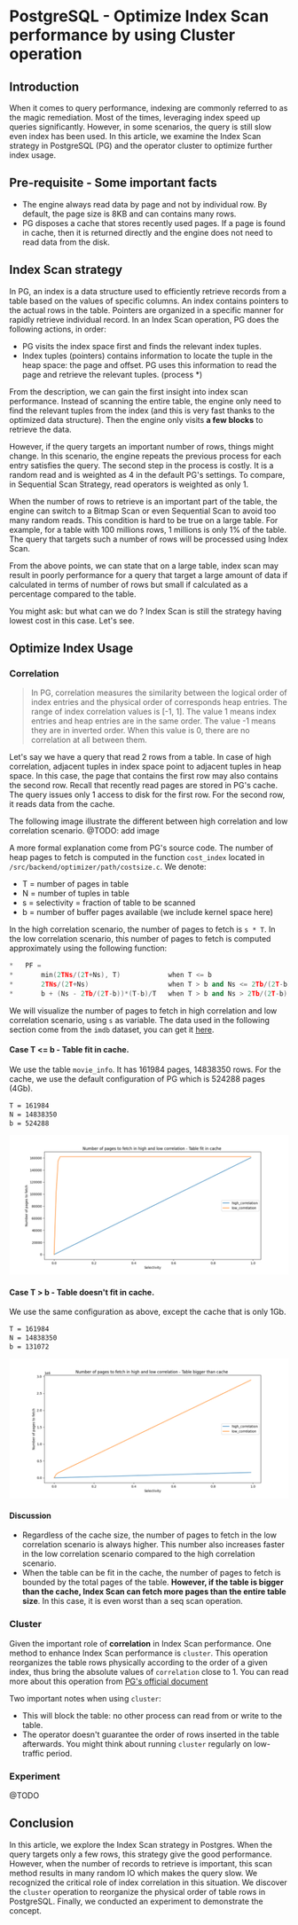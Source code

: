 # PostgreSQL - Optimize Index Scan performance by using Cluster operation
## Introduction
When it comes to query performance, indexing are commonly referred to as the magic remediation. Most of the times, leveraging index speed up queries significantly. However, in some scenarios, the query is still slow even index has been used. In this article, we examine the Index Scan strategy in PostgreSQL (PG) and the operator cluster to optimize further index usage.

## Pre-requisite - Some important facts
- The engine always read data by page and not by individual row. By default, the page size is 8KB and can contains many rows.
- PG disposes a cache that stores recently used pages. If a page is found in cache, then it is returned directly and the engine does not need to read data from the disk.

## Index Scan strategy
In PG, an index is a data structure used to efficiently retrieve records from a table based on the values of specific columns. An index contains pointers to the actual rows in the table. Pointers are organized in a specific manner for rapidly retrieve individual record. In an Index Scan operation, PG does the following actions, in order:
- PG visits the index space first and finds the relevant index tuples.
- Index tuples (pointers) contains information to locate the tuple in the heap space: the page and offset. PG uses this information to read the page and retrieve the relevant tuples. (process *)

From the description, we can gain the first insight into index scan performance. Instead of scanning the entire table, the engine only need to find the relevant tuples from the index (and this is very fast thanks to the optimized data structure). Then the engine only visits **a few blocks** to retrieve the data.

However, if the query targets an important number of rows, things might change. In this scenario, the engine repeats the previous process for each entry satisfies the query. The second step in the process is costly. It is a random read and is weighted as 4 in the default PG's settings. To compare, in Sequential Scan Strategy, read operators is weighted as only 1.

When the number of rows to retrieve is an important part of the table, the engine can switch to a Bitmap Scan or even Sequential Scan to avoid too many random reads. This condition is hard to be true on a large table. For example, for a table with 100 millions rows, 1 millions is only 1% of the table. The query that targets such a number of rows will be processed using Index Scan.

From the above points, we can state that on a large table, index scan may result in poorly performance for a query that target a large amount of data if calculated in terms of number of rows but small if calculated as a percentage compared to the table.

You might ask: but what can we do ? Index Scan is still the strategy having lowest cost in this case.
Let's see.

## Optimize Index Usage
### Correlation
> In PG, correlation measures the similarity between the logical order of index entries and the physical order of corresponds heap entries. The range of index correlation values is [-1, 1]. The value 1 means index entries and heap entries are in the same order. The value -1 means they are in inverted order. When this value is 0, there are no correlation at all between them.

Let's say we have a query that read 2 rows from a table. In case of high correlation, adjacent tuples in index space point to adjacent tuples in heap space. In this case, the page that contains the first row may also contains the second row. Recall that recently read pages are stored in PG's cache. The query issues only 1 access to disk for the first row. For the second row, it reads data from the cache.

The following image illustrate the different between high correlation and low correlation scenario.
@TODO: add image

A more formal explanation come from PG's source code. The number of heap pages to fetch is computed in the function `cost_index` located in `/src/backend/optimizer/path/costsize.c`. We denote: 
- T = number of pages in table
- N = number of tuples in table
- s = selectivity = fraction of table to be scanned
- b = number of buffer pages available (we include kernel space here)

In the high correlation scenario, the number of pages to fetch is `s * T`.
In the low correlation scenario, this number of pages to fetch is computed approximately using the following function:
```C++
*	PF =
*		min(2TNs/(2T+Ns), T)            when T <= b
*		2TNs/(2T+Ns)                    when T > b and Ns <= 2Tb/(2T-b)
*		b + (Ns - 2Tb/(2T-b))*(T-b)/T	when T > b and Ns > 2Tb/(2T-b)
```

We will visualize the number of pages to fetch in high correlation and low correlation scenario, using `s` as variable. The data used in the following section come from the `imdb` dataset, you can get it [here](https://dataverse.harvard.edu/dataset.xhtml?persistentId=doi:10.7910/DVN/2QYZBT).

#### Case T <= b - Table fit in cache.
We use the table `movie_info`. It has 161984 pages, 14838350 rows. For the cache, we use the default configuration of PG which is 524288 pages (4Gb).
```
T = 161984
N = 14838350
b = 524288
```

![Number pages to fetch - Table fit in cache](./pages_to_fetch_table_fit_in_cache.png)

#### Case T > b - Table doesn't fit in cache.
We use the same configuration as above, except the cache that is only 1Gb. 
```
T = 161984
N = 14838350
b = 131072
```

![Number pages to fetch - Table doesn't fit in cache](./pages_to_fetch_table_bigger_than_cache.png)

#### Discussion
- Regardless of the cache size, the number of pages to fetch in the low correlation scenario is always higher. This number also increases faster in the low correlation scenario compared to the high correlation scenario.
- When the table can be fit in the cache, the number of pages to fetch is bounded by the total pages of the table. **However, if the table is bigger than the cache, Index Scan can fetch more pages than the entire table size**. In this case, it is even worst than a seq scan operation.

### Cluster
Given the important role of **correlation** in Index Scan performance. One method to enhance Index Scan performance is `cluster`. This operation reorganizes the table rows physically according to the order of a given index, thus bring the absolute values of `correlation` close to 1. You can read more about this operation from [PG's official document](https://www.postgresql.org/docs/current/sql-cluster.html)

Two important notes when using `cluster`:
- This will block the table: no other process can read from or write to the table. 
- The operator doesn't guarantee the order of rows inserted in the table afterwards. You might think about running `cluster` regularly on low-traffic period. 

### Experiment
@TODO

## Conclusion
In this article, we explore the Index Scan strategy in Postgres. When the query targets only a few rows, this strategy give the good performance. However, when the number of records to retrieve is important, this scan method results in many random IO which makes the query slow. We recognized the critical role of index correlation in this situation. We discover the `cluster` operation to reorganize the physical order of table rows in PostgreSQL. Finally, we conducted an experiment to demonstrate the concept.